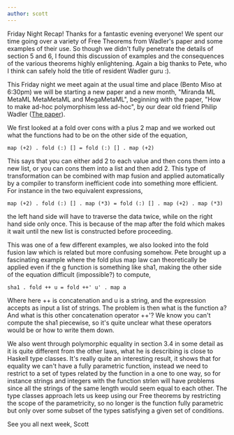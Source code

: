 ```yaml
---
author: scott 
---
```

Friday Night Recap!
Thanks for a fantastic evening everyone!  We spent our time going over a variety of Free Theorems from Wadler's paper and some examples of their use.  So though we didn't fully penetrate the details of section 5 and 6, I found this discussion of examples and the consequences of the various theorems highly enlightening.  Again a big thanks to Pete, who I think can safely hold the title of resident Wadler guru :).

This Friday night we meet again at the usual time and place (Bento Miso at 6:30pm) we will be starting a new paper and a new month, "Miranda ML MetaML MetaMetaML and MegaMetaML", beginning with the paper, "How to make ad-hoc polymorphism less ad-hoc", by our dear old friend Philip Wadler ([The paper](http://people.csail.mit.edu/dnj/teaching/6898/papers/wadler88.pdf "The paper")).

We first looked at a fold over cons with a plus 2 map and we worked out what the functions had to be on the other side of the equation,

`map (+2) . fold (:) [] = fold (:) [] . map (+2)`

This says that you can either add 2 to each value and then cons them into a new list, or you can cons them into a list and then add 2.  This type of transformation can be combined with map fusion and applied automatically by a compiler to transform inefficient code into something more efficient.  For instance in the two equivalent expressions, 

`map (+2) . fold (:) [] . map (*3) = fold (:) [] . map (+2) . map (*3)`

the left hand side will have to traverse the data twice, while on the right hand side only once.  This is because of the map after the fold which makes it wait until the new list is constructed before proceeding.

This was one of a few different examples, we also looked into the fold fusion law which is related but more confusing somehow.  Pete brought up a fascinating example where the fold plus map law can theoretically be applied even if the g function is something like sha1, making the other side of the equation difficult (impossible?) to compute, 

`sha1 . fold ++ u = fold ++' u' . map a`

Where here ++ is concatenation and u is a string, and the expression accepts as input a list of strings.  The problem is then what is the function a?  And what is this other concatenation operator ++'?  We know you can't compute the sha1 piecewise, so it's quite unclear what these operators would be or how to write them down.  

We also went through polymorphic equality in section 3.4 in some detail as it is quite different from the other laws, what he is describing is close to Haskell type classes.  It's really quite an interesting result,  it shows that for equality we can't have a fully parametric function, instead we need to restrict to a set of types related by the function in a one to one way, so for instance strings and integers with the function strlen will have problems since all the strings of the same length would seem equal to each other.  The type classes approach lets us keep using our Free theorems by restricting the scope of the parametricity, so no longer is the function fully parametric but only over some subset of the types satisfying a given set of conditions. 

See you all next week,
Scott
